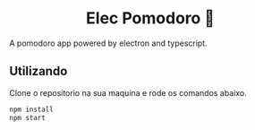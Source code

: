 <h1 align="center">Elec Pomodoro 🍎</h1>

A pomodoro app powered by electron and typescript.

## Utilizando
Clone o repositorio na sua maquina e rode os comandos abaixo.
```bash
npm install
npm start 
```
